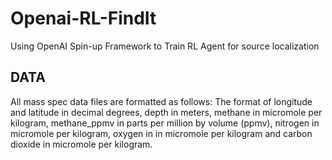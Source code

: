 # Openai-RL-FindIt
Using OpenAI Spin-up Framework to Train RL Agent for source localization


## DATA
All mass spec data files are formatted as follows: 
The format of longitude and latitude in decimal degrees, depth in meters, methane in micromole per kilogram, methane_ppmv in parts per million by volume (ppmv), nitrogen in micromole per kilogram, oxygen in in micromole per kilogram and carbon dioxide in micromole per kilogram.

